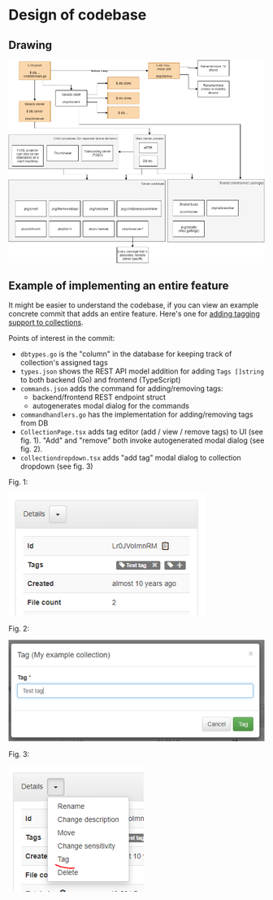 Design of codebase
==================


Drawing
-------

![](design_codebase-drawing.png)


Example of implementing an entire feature
-----------------------------------------

It might be easier to understand the codebase, if you can view an example concrete commit
that adds an entire feature. Here's one for
[adding tagging support to collections](https://github.com/function61/varasto/commit/5117244c57547f21b51cfa548151359ed436dd69).

Points of interest in the commit:

- `dbtypes.go` is the "column" in the database for keeping track of collection's assigned tags
- `types.json` shows the REST API model addition for adding `Tags []string` to both backend
  (Go) and frontend (TypeScript)
- `commands.json` adds the command for adding/removing tags:
  * backend/frontend REST endpoint struct
  * autogenerates modal dialog for the commands
- `commandhandlers.go` has the implementation for adding/removing tags from DB
- `CollectionPage.tsx` adds tag editor (add / view / remove tags) to UI (see fig. 1).
  "Add" and "remove" both invoke autogenerated modal dialog (see fig. 2).
- `collectiondropdown.tsx` adds "add tag" modal dialog to collection dropdown (see fig. 3)

Fig. 1:

![](design_codebase-tageditor.png)

Fig. 2:

![](design_codebase-tag-add-modal.png)

Fig. 3:

![](design_codebase-tag-add.png)
